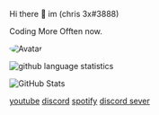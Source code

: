 Hi there 👋 im (chris 3x#3888)

Coding More Offten now.

<img src="https://cdn.discordapp.com/attachments/775212346401620018/781546325090238484/image0-267.gif" alt="Avatar" style="border-radius: 75%;">

![github language statistics](https://github-readme-stats.vercel.app/api/top-langs/?username=unlogable&show_icons=true&layout=compact&theme=tokyonight)

![GitHub Stats](https://github-readme-stats.vercel.app/api?username=unlogable&show_icons=true&theme=dark)


<a href="https://www.https://www.youtube.com/channel/UCxMk-osy-Ar3LYSlPLX6WZg">youtube</a>
<a href="https://dsc.bio/treeshing">discord</a>
<a href="https://open.spotify.com/user/wxx8fw2khtw68ur1qxjt3iasf">spotify</a>
<a href="https://discord.gg/summers">discord sever</a>
